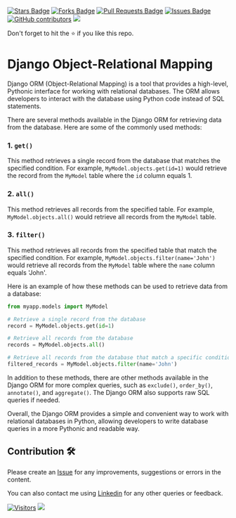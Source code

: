 <a href="https://github.com/drshahizan/learn-django/stargazers"><img src="https://img.shields.io/github/stars/drshahizan/learn-django" alt="Stars Badge"/></a>
<a href="https://github.com/drshahizan/learn-django/network/members"><img src="https://img.shields.io/github/forks/drshahizan/learn-django" alt="Forks Badge"/></a>
<a href="https://github.com/drshahizan/learn-django/pulls"><img src="https://img.shields.io/github/issues-pr/drshahizan/learn-django" alt="Pull Requests Badge"/></a>
<a href="https://github.com/drshahizan/learn-django/issues"><img src="https://img.shields.io/github/issues/drshahizan/learn-django" alt="Issues Badge"/></a>
<a href="https://github.com/drshahizan/learn-django/graphs/contributors"><img alt="GitHub contributors" src="https://img.shields.io/github/contributors/drshahizan/learn-django?color=2b9348"></a>
![](https://visitor-badge.glitch.me/badge?page_id=drshahizan/learn-django)

Don't forget to hit the :star: if you like this repo.

# Django Object-Relational Mapping
Django ORM (Object-Relational Mapping) is a tool that provides a high-level, Pythonic interface for working with relational databases. The ORM allows developers to interact with the database using Python code instead of SQL statements. 

There are several methods available in the Django ORM for retrieving data from the database. Here are some of the commonly used methods:

### 1. `get()`
This method retrieves a single record from the database that matches the specified condition. For example, `MyModel.objects.get(id=1)` would retrieve the record from the `MyModel` table where the `id` column equals 1.

### 2. `all()`
This method retrieves all records from the specified table. For example, `MyModel.objects.all()` would retrieve all records from the `MyModel` table.

### 3. `filter()`
This method retrieves all records from the specified table that match the specified condition. For example, `MyModel.objects.filter(name='John')` would retrieve all records from the `MyModel` table where the `name` column equals 'John'.

Here is an example of how these methods can be used to retrieve data from a database:

```python
from myapp.models import MyModel

# Retrieve a single record from the database
record = MyModel.objects.get(id=1)

# Retrieve all records from the database
records = MyModel.objects.all()

# Retrieve all records from the database that match a specific condition
filtered_records = MyModel.objects.filter(name='John')
```

In addition to these methods, there are other methods available in the Django ORM for more complex queries, such as `exclude()`, `order_by()`, `annotate()`, and `aggregate()`. The Django ORM also supports raw SQL queries if needed.

Overall, the Django ORM provides a simple and convenient way to work with relational databases in Python, allowing developers to write database queries in a more Pythonic and readable way.

## Contribution 🛠️
Please create an [Issue](https://github.com/drshahizan/learn-django/issues) for any improvements, suggestions or errors in the content.

You can also contact me using [Linkedin](https://www.linkedin.com/in/drshahizan/) for any other queries or feedback.

[![Visitors](https://api.visitorbadge.io/api/visitors?path=https%3A%2F%2Fgithub.com%2Fdrshahizan&labelColor=%23697689&countColor=%23555555&style=plastic)](https://visitorbadge.io/status?path=https%3A%2F%2Fgithub.com%2Fdrshahizan)
![](https://hit.yhype.me/github/profile?user_id=81284918)


